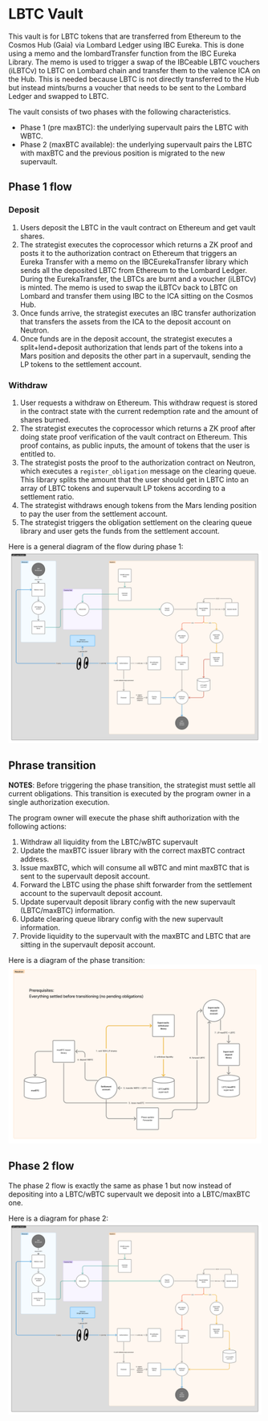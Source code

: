 # LBTC Vault

This vault is for LBTC tokens that are transferred from Ethereum to the Cosmos Hub (Gaia) via Lombard Ledger using IBC Eureka. This is done using a memo and the lombardTransfer function from the IBC Eureka Library. The memo is used to trigger a swap of the IBCeable LBTC vouchers (iLBTCv) to LBTC on Lombard chain and transfer them to the valence ICA on the Hub. This is needed because LBTC is not directly transferred to the Hub but instead mints/burns a voucher that needs to be sent to the Lombard Ledger and swapped to LBTC.

The vault consists of two phases with the following characteristics.

- Phase 1 (pre maxBTC): the underlying supervault pairs the LBTC with WBTC.
- Phase 2 (maxBTC available): the underlying supervault pairs the LBTC with maxBTC and the previous position is migrated to the new supervault.

## Phase 1 flow

### Deposit

1. Users deposit the LBTC in the vault contract on Ethereum and get vault shares.
2. The strategist executes the coprocessor which returns a ZK proof and posts it to the authorization contract on Ethereum that triggers an Eureka Transfer with a memo on the IBCEurekaTransfer library which sends all the deposited LBTC from Ethereum to the Lombard Ledger. During the EurekaTransfer, the LBTCs are burnt and a voucher (iLBTCv) is minted. The memo is used to swap the iLBTCv back to LBTC on Lombard and transfer them using IBC to the ICA sitting on the Cosmos Hub.
3. Once funds arrive, the strategist executes an IBC transfer authorization that transfers the assets from the ICA to the deposit account on Neutron.
4. Once funds are in the deposit account, the strategist executes a split+lend+deposit authorization that lends part of the tokens into a Mars position and deposits the other part in a supervault, sending the LP tokens to the settlement account.

### Withdraw

1. User requests a withdraw on Ethereum. This withdraw request is stored in the contract state with the current redemption rate and the amount of shares burned.
2. The strategist executes the coprocessor which returns a ZK proof after doing state proof verification of the vault contract on Ethereum. This proof contains, as public inputs, the amount of tokens that the user is entitled to.
3. The strategist posts the proof to the authorization contract on Neutron, which executes a `register_obligation` message on the clearing queue. This library splits the amount that the user should get in LBTC into an array of LBTC tokens and supervault LP tokens according to a settlement ratio.
4. The strategist withdraws enough tokens from the Mars lending position to pay the user from the settlement account.
5. The strategist triggers the obligation settlement on the clearing queue library and user gets the funds from the settlement account.

Here is a general diagram of the flow during phase 1:
![Phase 1](images/lbtc_phase1.png)

## Phrase transition

**NOTES**:
Before triggering the phase transition, the strategist must settle all current obligations.
This transition is executed by the program owner in a single authorization execution.

The program owner will execute the phase shift authorization with the following actions:

1. Withdraw all liquidity from the LBTC/wBTC supervault
2. Update the maxBTC issuer library with the correct maxBTC contract address.
3. Issue maxBTC, which will consume all wBTC and mint maxBTC that is sent to the supervault deposit account.
4. Forward the LBTC using the phase shift forwarder from the settlement account to the supervault deposit account.
5. Update supervault deposit library config with the new supervault (LBTC/maxBTC) information.
6. Update clearing queue library config with the new supervault information.
7. Provide liquidity to the supervault with the maxBTC and LBTC that are sitting in the supervault deposit account.

Here is a diagram of the phase transition:
![Phase transition](images/lbtc_phase_transition.png)

## Phase 2 flow

The phase 2 flow is exactly the same as phase 1 but now instead of depositing into a LBTC/wBTC supervault we deposit into a LBTC/maxBTC one.

Here is a diagram for phase 2:
![Phase 2](images/lbtc_phase2.png)

